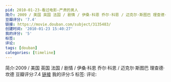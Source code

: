 ```yaml
---
pid: 2010-01-23-看过电影-严肃的男人
简介: 2009 / 美国 英国 法国 / 剧情 / 伊桑·科恩 乔尔·科恩 / 迈克尔·斯图巴 理查德·坎德
豆瓣评分: '7.4'
链接: https://movie.douban.com/subject/3135483/
创建时间: '2010-01-23 15:40:27'
我的评分: '5'
标签:
评论:
tags: [douban]
categories: [timeline]
---
```

简介:2009 / 美国 英国 法国 / 剧情 / 伊桑·科恩 乔尔·科恩 / 迈克尔·斯图巴 理查德·坎德
豆瓣评分:7.4
[链接](https://movie.douban.com/subject/3135483/)
我的评分:5
标签:
评论:
